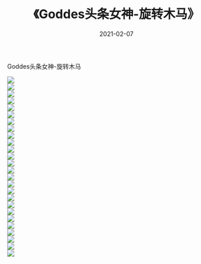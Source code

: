 ﻿---
layout: post
title:  《Goddes头条女神-旋转木马》
date:   2021-02-07
img: http://img.660000.xyz/Sharelink/网络美图/2021/Goddes头条女神-旋转木马/000.jpg
categories: [美女, 清纯, 唯美]
---

Goddes头条女神-旋转木马

  ![](http://img.660000.xyz/Sharelink/网络美图/2021/Goddes头条女神-旋转木马/001.jpg) <br> ![](http://img.660000.xyz/Sharelink/网络美图/2021/Goddes头条女神-旋转木马/002.jpg) <br> ![](http://img.660000.xyz/Sharelink/网络美图/2021/Goddes头条女神-旋转木马/003.jpg) <br> ![](http://img.660000.xyz/Sharelink/网络美图/2021/Goddes头条女神-旋转木马/004.jpg) <br> ![](http://img.660000.xyz/Sharelink/网络美图/2021/Goddes头条女神-旋转木马/005.jpg) <br> ![](http://img.660000.xyz/Sharelink/网络美图/2021/Goddes头条女神-旋转木马/006.jpg) <br> ![](http://img.660000.xyz/Sharelink/网络美图/2021/Goddes头条女神-旋转木马/007.jpg) <br> ![](http://img.660000.xyz/Sharelink/网络美图/2021/Goddes头条女神-旋转木马/008.jpg) <br> ![](http://img.660000.xyz/Sharelink/网络美图/2021/Goddes头条女神-旋转木马/009.jpg) <br> ![](http://img.660000.xyz/Sharelink/网络美图/2021/Goddes头条女神-旋转木马/010.jpg) <br> ![](http://img.660000.xyz/Sharelink/网络美图/2021/Goddes头条女神-旋转木马/011.jpg) <br> ![](http://img.660000.xyz/Sharelink/网络美图/2021/Goddes头条女神-旋转木马/012.jpg) <br> ![](http://img.660000.xyz/Sharelink/网络美图/2021/Goddes头条女神-旋转木马/013.jpg) <br> ![](http://img.660000.xyz/Sharelink/网络美图/2021/Goddes头条女神-旋转木马/014.jpg) <br> ![](http://img.660000.xyz/Sharelink/网络美图/2021/Goddes头条女神-旋转木马/015.jpg) <br> ![](http://img.660000.xyz/Sharelink/网络美图/2021/Goddes头条女神-旋转木马/016.jpg) <br> ![](http://img.660000.xyz/Sharelink/网络美图/2021/Goddes头条女神-旋转木马/017.jpg) <br> ![](http://img.660000.xyz/Sharelink/网络美图/2021/Goddes头条女神-旋转木马/018.jpg) <br> ![](http://img.660000.xyz/Sharelink/网络美图/2021/Goddes头条女神-旋转木马/019.jpg) <br> ![](http://img.660000.xyz/Sharelink/网络美图/2021/Goddes头条女神-旋转木马/020.jpg) <br> ![](http://img.660000.xyz/Sharelink/网络美图/2021/Goddes头条女神-旋转木马/021.jpg) <br> ![](http://img.660000.xyz/Sharelink/网络美图/2021/Goddes头条女神-旋转木马/022.jpg) <br> ![](http://img.660000.xyz/Sharelink/网络美图/2021/Goddes头条女神-旋转木马/023.jpg) <br> ![](http://img.660000.xyz/Sharelink/网络美图/2021/Goddes头条女神-旋转木马/024.jpg) <br> ![](http://img.660000.xyz/Sharelink/网络美图/2021/Goddes头条女神-旋转木马/025.jpg) <br> ![](http://img.660000.xyz/Sharelink/网络美图/2021/Goddes头条女神-旋转木马/026.jpg) <br>